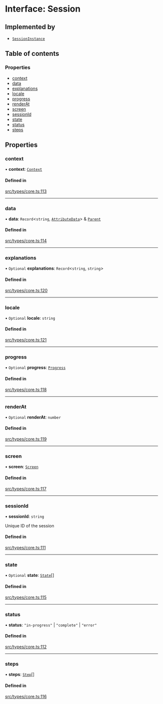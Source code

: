 # Interface: Session

## Implemented by

- [`SessionInstance`](../wiki/SessionInstance)

## Table of contents

### Properties

- [context](../wiki/Session#context)
- [data](../wiki/Session#data)
- [explanations](../wiki/Session#explanations)
- [locale](../wiki/Session#locale)
- [progress](../wiki/Session#progress)
- [renderAt](../wiki/Session#renderat)
- [screen](../wiki/Session#screen)
- [sessionId](../wiki/Session#sessionid)
- [state](../wiki/Session#state)
- [status](../wiki/Session#status)
- [steps](../wiki/Session#steps)

## Properties

### context

• **context**: [`Context`](../wiki/Context)

#### Defined in

[src/types/core.ts:113](https://github.com/decisively-io/interview-sdk/blob/4a50c8c/src/types/core.ts#L113)

___

### data

• **data**: `Record`<`string`, [`AttributeData`](../wiki/AttributeData)\> & [`Parent`](../wiki/Parent)

#### Defined in

[src/types/core.ts:114](https://github.com/decisively-io/interview-sdk/blob/4a50c8c/src/types/core.ts#L114)

___

### explanations

• `Optional` **explanations**: `Record`<`string`, `string`\>

#### Defined in

[src/types/core.ts:120](https://github.com/decisively-io/interview-sdk/blob/4a50c8c/src/types/core.ts#L120)

___

### locale

• `Optional` **locale**: `string`

#### Defined in

[src/types/core.ts:121](https://github.com/decisively-io/interview-sdk/blob/4a50c8c/src/types/core.ts#L121)

___

### progress

• `Optional` **progress**: [`Progress`](../wiki/Progress)

#### Defined in

[src/types/core.ts:118](https://github.com/decisively-io/interview-sdk/blob/4a50c8c/src/types/core.ts#L118)

___

### renderAt

• `Optional` **renderAt**: `number`

#### Defined in

[src/types/core.ts:119](https://github.com/decisively-io/interview-sdk/blob/4a50c8c/src/types/core.ts#L119)

___

### screen

• **screen**: [`Screen`](../wiki/Screen)

#### Defined in

[src/types/core.ts:117](https://github.com/decisively-io/interview-sdk/blob/4a50c8c/src/types/core.ts#L117)

___

### sessionId

• **sessionId**: `string`

Unique ID of the session

#### Defined in

[src/types/core.ts:111](https://github.com/decisively-io/interview-sdk/blob/4a50c8c/src/types/core.ts#L111)

___

### state

• `Optional` **state**: [`State`](../wiki/State)[]

#### Defined in

[src/types/core.ts:115](https://github.com/decisively-io/interview-sdk/blob/4a50c8c/src/types/core.ts#L115)

___

### status

• **status**: ``"in-progress"`` \| ``"complete"`` \| ``"error"``

#### Defined in

[src/types/core.ts:112](https://github.com/decisively-io/interview-sdk/blob/4a50c8c/src/types/core.ts#L112)

___

### steps

• **steps**: [`Step`](../wiki/Step)[]

#### Defined in

[src/types/core.ts:116](https://github.com/decisively-io/interview-sdk/blob/4a50c8c/src/types/core.ts#L116)

